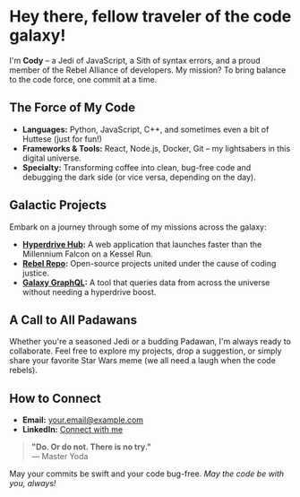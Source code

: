 # Hey there, fellow traveler of the code galaxy!

I'm **Cody** – a Jedi of JavaScript, a Sith of syntax errors, and a proud member of the Rebel Alliance of developers. My mission? To bring balance to the code force, one commit at a time.

## The Force of My Code

- **Languages:** Python, JavaScript, C++, and sometimes even a bit of Huttese (just for fun!)
- **Frameworks & Tools:** React, Node.js, Docker, Git – my lightsabers in this digital universe.
- **Specialty:** Transforming coffee into clean, bug-free code and debugging the dark side (or vice versa, depending on the day).

## Galactic Projects

Embark on a journey through some of my missions across the galaxy:

- **[Hyperdrive Hub](#):** A web application that launches faster than the Millennium Falcon on a Kessel Run.
- **[Rebel Repo](#):** Open-source projects united under the cause of coding justice.
- **[Galaxy GraphQL](#):** A tool that queries data from across the universe without needing a hyperdrive boost.

## A Call to All Padawans

Whether you're a seasoned Jedi or a budding Padawan, I'm always ready to collaborate. Feel free to explore my projects, drop a suggestion, or simply share your favorite Star Wars meme (we all need a laugh when the code rebels).

## How to Connect

- **Email:** [your.email@example.com](mailto:r2unit@proton.me)
- **LinkedIn:** [Connect with me](https://www.linkedin.com/in/lorenzo-karel/)

> **"Do. Or do not. There is no try."**  
> — Master Yoda

May your commits be swift and your code bug-free. *May the code be with you, always!*
